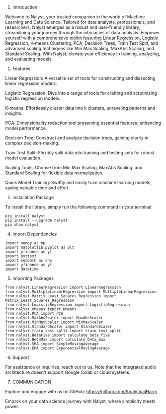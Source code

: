 1. Introduction
   
Welcome to Nalyst, your trusted companion in the world of Machine Learning and Data Science. Tailored for data analysts, professionals, and researchers, Nalyst emerges as a robust and user-friendly library, streamlining your journey through the intricacies of data analysis. Empower yourself with a comprehensive toolkit featuring Linear Regression, Logistic Regression, K-means Clustering, PCA, Decision Trees, Train Test Split, and advanced scaling techniques like Min Max Scaling, MaxAbs Scaling, and Standard Scaling. With Nalyst, elevate your efficiency in training, analyzing, and evaluating models.

1. Features
   
Linear Regression: A versatile set of tools for constructing and dissecting linear regression models.

Logistic Regression: Dive into a range of tools for crafting and scrutinizing logistic regression models.

K-means: Effortlessly cluster data into k clusters, unraveling patterns and insights.

PCA: Dimensionality reduction tool preserving essential features, enhancing model performance.

Decision Tree: Construct and analyze decision trees, gaining clarity in complex decision-making.

Train Test Split: Flexibly split data into training and testing sets for robust model evaluation.

Scaling Tools: Choose from Min Max Scaling, MaxAbs Scaling, and Standard Scaling for flexible data normalization.

Quick Model Training: Swiftly and easily train machine learning models, saving valuable time and effort.

1. Installation Package

To install the library, simply run the following command in your terminal:

```text
pip install nalyst
pip install --upgrade nalyst
pip show nalyst
```

4. Import Dependencies
```
import numpy as np
import matplotlib.pyplot as plt
import yfinance as yf
import pyttsx3
import seaborn as sns
import yfinance as yf
import datetime
```
5. Importing Packages

```text
from nalyst.LinearRegression import LinearRegression
from nalyst.MultipleLinearRegression import MultipleLinearRegression
from nalyst.Matrix_Least_Squares_Regression import Matrix_Least_Squares_Regression
from nalyst.LogisticRegression import LogisticRegression
from nalyst.KMeans import KMeans
from nalyst.PCA import PCA
from nalyst.MaxAbsScaler import MaxAbsScaler
from nalyst.MinMaxScaler import MinMaxScaler
from nalyst.StandardScaler import StandardScaler
from nalyst.train_test_split import train_test_split
from nalyst.BetaFive import calculate_beta_five
from nalyst.BetaMax import calculate_beta_max
from nalyst.SMA import SimpleMovingAverage
from nalyst.EMA import ExponentialMovingAverage
```

6. Support

For assistance or inquiries, reach out to us. Note that the integrated audio architecture doesn't support Google Colab or cloud systems.

7. COMMUNICATION 

Explore and engage with us on GitHub: https://github.com/AnalyticalHarry

Embark on your data science journey with Nalyst, where simplicity meets power.


